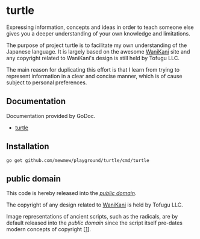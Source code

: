 turtle
======

Expressing information, concepts and ideas in order to teach someone else gives
you a deeper understanding of your own knowledge and limitations.

The purpose of project turtle is to facilitate my own understanding of the
Japanese language. It is largely based on the awesome [WaniKani][] site and any
copyright related to WaniKani's design is still held by Tofugu LLC.

The main reason for duplicating this effort is that I learn from trying to
represent information in a clear and concise manner, which is of cause subject
to personal preferences.

[WaniKani]: http://www.wanikani.com/

Documentation
-------------

Documentation provided by GoDoc.

- [turtle][]

[turtle]: http://godoc.org/github.com/mewmew/playground/turtle

Installation
------------

	go get github.com/mewmew/playground/turtle/cmd/turtle

public domain
-------------

This code is hereby released into the *[public domain][]*.

The copyright of any design related to [WaniKani][] is held by Tofugu LLC.

Image representations of ancient scripts, such as the radicals, are by default
released into the *public domain* since the script itself pre-dates modern
concepts of copyright [[1][]].

[public domain]: https://creativecommons.org/publicdomain/zero/1.0/
[1]: https://commons.wikimedia.org/wiki/Template:PD-ancient-script
